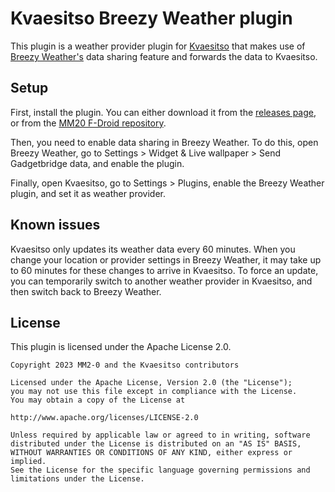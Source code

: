 # Kvaesitso Breezy Weather plugin

This plugin is a weather provider plugin for [Kvaesitso](https://kvaesitso.mm20.de)
that makes use of [Breezy Weather's](https://github.com/breezy-weather/breezy-weather) data sharing
feature and forwards the data to Kvaesitso.

## Setup

First, install the plugin. You can either download it from the [releases page](), or
from the [MM20 F-Droid repository](https://fdroid.mm20.de/).

Then, you need to enable data sharing in Breezy Weather. To do this, open Breezy Weather, go to
Settings > Widget & Live wallpaper > Send Gadgetbridge data, and enable the plugin.

Finally, open Kvaesitso, go to Settings > Plugins, enable the Breezy Weather plugin, and set it
as weather provider.

## Known issues

Kvaesitso only updates its weather data every 60 minutes. When you change your location or provider
settings in Breezy Weather, it may take up to 60 minutes for these changes to arrive in Kvaesitso.
To force an update, you can temporarily switch to another weather provider in Kvaesitso, and then
switch back to Breezy Weather.

## License

This plugin is licensed under the Apache License 2.0.

```
Copyright 2023 MM2-0 and the Kvaesitso contributors

Licensed under the Apache License, Version 2.0 (the "License");
you may not use this file except in compliance with the License.
You may obtain a copy of the License at

http://www.apache.org/licenses/LICENSE-2.0

Unless required by applicable law or agreed to in writing, software
distributed under the License is distributed on an "AS IS" BASIS,
WITHOUT WARRANTIES OR CONDITIONS OF ANY KIND, either express or implied.
See the License for the specific language governing permissions and
limitations under the License.
```
